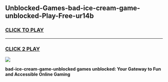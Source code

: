 
## Unblocked-Games-bad-ice-cream-game-unblocked-Play-Free-ur14b
<h3>
<a href="https://premium76.site?title=bad-ice-cream-game-unblocked&ref=09A">CLICK TO PLAY</a></h3>
<hr>

<h3>
<a href="https://premium76.site?title=bad-ice-cream-game-unblocked&ref=09A">CLICK 2 PLAY</a>
  
</h3>

<a href="https://premium76.site?title=bad-ice-cream-game-unblocked&ref=09A"><img src="https://clearcache.store/games.png"></a>


**bad-ice-cream-game-unblocked games unblocked: Your Gateway to Fun and Accessible Online Gaming**
